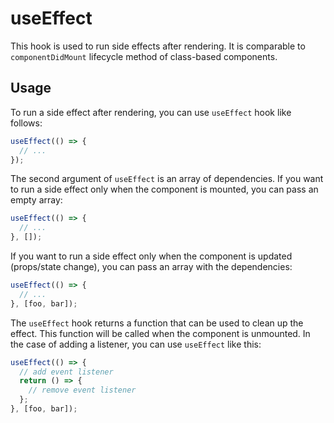 # useEffect

This hook is used to run side effects after rendering. It is comparable to `componentDidMount` lifecycle method of class-based components.

## Usage

To run a side effect after rendering, you can use `useEffect` hook like follows:

```ts
useEffect(() => {
  // ...
});
```

The second argument of `useEffect` is an array of dependencies. If you want to run a side effect only when the component is mounted, you can pass an empty array:

```ts
useEffect(() => {
  // ...
}, []);
```

If you want to run a side effect only when the component is updated (props/state change), you can pass an array with the dependencies:

```ts
useEffect(() => {
  // ...
}, [foo, bar]);
```

The `useEffect` hook returns a function that can be used to clean up the effect. This function will be called when the component is unmounted. In the case of adding a listener, you can use `useEffect` like this:

```ts
useEffect(() => {
  // add event listener
  return () => {
    // remove event listener
  };
}, [foo, bar]);
```
